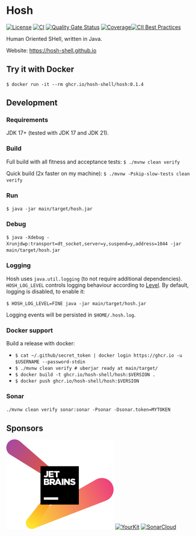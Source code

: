 # Hosh

[![License](https://img.shields.io/badge/License-MIT-blue.svg)](https://opensource.org/licenses/MIT) [![CI](https://github.com/dfa1/hosh/workflows/CI/badge.svg)](https://github.com/dfa1/hosh/actions?query=workflow%3ACI) [![Quality Gate Status](https://sonarcloud.io/api/project_badges/measure?project=hosh%3Ahosh-parent&metric=alert_status)](https://sonarcloud.io/dashboard?id=hosh%3Ahosh-parent)
 [![`Coverage`](https://sonarcloud.io/api/project_badges/measure?project=hosh%3Ahosh-parent&metric=coverage)](https://sonarcloud.io/dashboard?id=hosh%3Ahosh-parent)[![CII Best Practices](https://bestpractices.coreinfrastructure.org/projects/4646/badge)](https://bestpractices.coreinfrastructure.org/projects/4646)

Human Oriented SHell, written in Java.

Website: https://hosh-shell.github.io

## Try it with Docker

`$ docker run -it --rm ghcr.io/hosh-shell/hosh:0.1.4`

## Development

### Requirements

JDK 17+ (tested with JDK 17 and JDK 21).

### Build

Full build with all fitness and acceptance tests:
`$ ./mvnw clean verify`

Quick build (2x faster on my machine):
`$ ./mvnw -Pskip-slow-tests clean verify`

### Run

`$ java -jar main/target/hosh.jar`

### Debug

`$ java -Xdebug -Xrunjdwp:transport=dt_socket,server=y,suspend=y,address=1044 -jar main/target/hosh.jar`

### Logging

Hosh uses `java.util.logging` (to not require additional dependencies). `HOSH_LOG_LEVEL` controls
logging behaviour according to [Level](https://docs.oracle.com/en/java/javase/11/docs/api/java.logging/java/util/logging/Level.html). By default, logging is disabled, to enable it:

`$ HOSH_LOG_LEVEL=FINE java -jar main/target/hosh.jar`

Logging events will be persisted in `$HOME/.hosh.log`.

### Docker support

Build a release with docker:

- `$ cat ~/.github/secret_token | docker login https://ghcr.io -u $USERNAME --password-stdin`
- `$ ./mvnw clean verify # uberjar ready at main/target/`
- `$ docker build -t ghcr.io/hosh-shell/hosh:$VERSION .`
- `$ docker push ghcr.io/hosh-shell/hosh:$VERSION`

### Sonar

`./mvnw clean verify sonar:sonar -Psonar -Dsonar.token=MYTOKEN`

## Sponsors

[![JetBrains](https://raw.githubusercontent.com/JetBrains/logos/master/web/jetbrains/jetbrains-variant-2.svg)](https://www.jetbrains.com/?from=hosh)
[![YourKit](https://www.yourkit.com/images/yklogo.png)](https://www.yourkit.com/java/profiler?from=hosh)
[![SonarCloud](https://sonarcloud.io/images/project_badges/sonarcloud-white.svg)](https://sonarcloud.io/summary/new_code?id=hosh%3Ahosh-parent)
